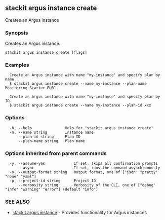 ## stackit argus instance create

Creates an Argus instance

### Synopsis

Creates an Argus instance.

```
stackit argus instance create [flags]
```

### Examples

```
  Create an Argus instance with name "my-instance" and specify plan by name
  $ stackit argus instance create --name my-instance --plan-name Monitoring-Starter-EU01

  Create an Argus instance with name "my-instance" and specify plan by ID
  $ stackit argus instance create --name my-instance --plan-id xxx
```

### Options

```
  -h, --help               Help for "stackit argus instance create"
  -n, --name string        Instance name
      --plan-id string     Plan ID
      --plan-name string   Plan name
```

### Options inherited from parent commands

```
  -y, --assume-yes             If set, skips all confirmation prompts
      --async                  If set, runs the command asynchronously
  -o, --output-format string   Output format, one of ["json" "pretty" "none" "yaml"]
  -p, --project-id string      Project ID
      --verbosity string       Verbosity of the CLI, one of ["debug" "info" "warning" "error"] (default "info")
```

### SEE ALSO

* [stackit argus instance](./stackit_argus_instance.md)	 - Provides functionality for Argus instances

